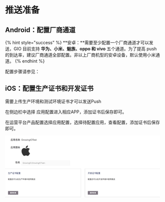 # 推送准备

## Android：配置厂商通道

{% hint style="success" %}
**安卓：**需要至少配置一个厂商通道才可以发送，GIO 目前支持 **华为、小米、魅族、oppo 和 vivo** 五个通道。为了提高 push 的到达率，建议厂商通道全部配置。非以上厂商机型的安卓设备，默认使用小米通道。
{% endhint %}

配置步骤请参见：

## iOS：配置生产证书和开发证书

需要上传生产环境和测试环境证书才可以发送Push

在侧边栏中选择 应用配置进入相应APP，添加证书后保存即可。

在运营平台产品配置选择应用配置，选择待配置应用，查看配置，添加证书后保存即可。

![](../../../.gitbook/assets/image%20%28263%29.png)

